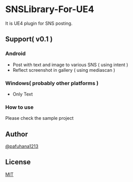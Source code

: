 # SNSLibrary-For-UE4

It is UE4 plugin for SNS posting.  

## Support( v0.1 )
### Android
- Post with text and image to various SNS ( using intent )
- Reflect screenshot in gallery ( using mediascan )
### Windows( probably other platforms )
- Only Text

### How to use
Please check the sample project

## Author

[@pafuhana1213](https://twitter.com/pafuhana1213)

## License

[MIT](http://b4b4r07.mit-license.org)

